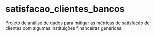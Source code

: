 # satisfacao_clientes_bancos
Projeto de análise de dados para mitigar as métricas de satisfação de clientes com algumas instituições financeiras genéricas.

